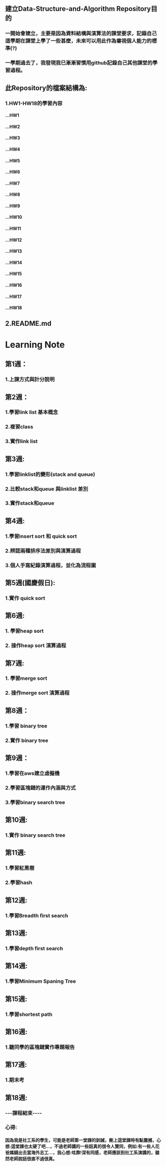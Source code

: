 ## 建立Data-Structure-and-Algorithm Repository目的
### 一開始會建立，主要是因為資料結構與演算法的課堂要求，記錄自己這學期在課堂上學了一些甚麼，未來可以用此作為審視個人能力的標準(?)
### 一學期過去了，我發現我已漸漸習慣用github記錄自己其他課堂的學習過程。

## 此Repository的檔案結構為:
### 1.HW1-HW18的學習內容
#### ...HW1
#### ...HW2
#### ...HW3
#### ...HW4
#### ...HW5
#### ...HW6
#### ...HW7
#### ...HW8
#### ...HW9
#### ...HW10
#### ...HW11
#### ...HW12
#### ...HW13
#### ...HW14
#### ...HW15
#### ...HW16
#### ...HW17
#### ...HW18
## 2.README.md
# Learning Note
## 第1週：
###        1.上課方式與計分說明
## 第2週：
###        1.學習link list 基本概念
###        2.複習class
###        3.實作link list
###        
## 第3週:
###        1.學習linklist的變形(stack and queue)
###        2.比較stack和queue 與linklist 差別
###        3.實作stack和queue
## 第4週:
###        1.學習insert sort 和 quick sort
###        2.辨認兩種排序法差別與演算過程
###        3.個人手寫紀錄演算過程，並化為流程圖
## 第5週(國慶假日):
###        1.實作 quick sort
## 第6週:
###        1. 學習heap sort 
###        2. 操作heap sort 演算過程
## 第7週:
###        1. 學習merge sort
###        2. 操作merge sort 演算過程
## 第8週：
###        1.學習 binary tree
###        2.實作 binary tree 
## 第9週：
###        1.學習在aws建立虛擬機
###        2.學習區塊鏈的運作內涵與方式
###        3.學習binary search tree
## 第10週:
###        1.實作 binary search tree
## 第11週:
###        1.學習紅黑樹
###        2.學習hash
## 第12週:
###        1.學習Breadth first search       
## 第13週:
###        1.學習depth first search      
## 第14週:
###        1.學習Minimum Spaning Tree
## 第15週:
###        1.學習shortest path
## 第16週:
###        1.聽同學的區塊鏈實作專題報告
## 第17週:
###        1.期末考
## 第18週:
###        ---課程結束----

### 心得:
#### 因為我是社工系的學生，可能是老師第一堂課的訓誡，剛上這堂課時有點震撼，心想:這堂課也太硬了吧...，不過老師講的一些話真的很令人贊同，例如:有一些人花爸媽錢出去當海外志工...，我心想:哇靠!深有同感，老師應該到社工系演講的，雖然老師說話很直不過很真。
